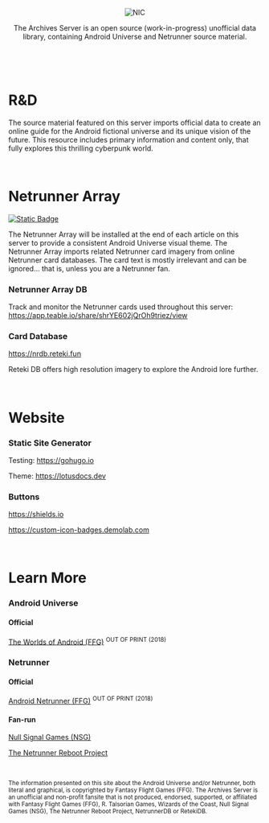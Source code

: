 <p align="center">
    <picture>
      <source media="(prefers-color-scheme: dark)" srcset="assets/archives-server_dark.png">
      <source media="(prefers-color-scheme: light)" srcset="assets/archives-server_light.png">
      <img alt="NIC" src="assets/nic-light.png" style="max-width: 100%;">
    </picture>
</p>

<p align="center">
The Archives Server is an open source (work-in-progress) unofficial data library, containing Android Universe and Netrunner source material.
</p>


<p align="center">
<img src="https://img.shields.io/badge/Open_Source-Non_profit-firebrick?style=flat" alt="">
<img src="https://img.shields.io/badge/Unofficial-Fansite-royalblue?style=flat" alt="">
<a href="https://archivesserver.github.io"><img src="https://custom-icon-badges.demolab.com/badge/Archives_Server-ALPHA-lightskyblue?style=flat&logo=archives_nic-cu_dark" alt=""></a>
</p>

<p><br></p>

# R&D

The source material featured on this server imports official data to create an online guide for the Android fictional universe and its unique vision of the future. This resource includes primary information and content only, that fully explores this thrilling cyberpunk world.

<p><br></p>

# Netrunner Array

[![Static Badge](https://custom-icon-badges.demolab.com/badge/Netrunner_Array-Archives_Server-blue?style=flat&logo=cpu)](https://archivesserver.github.io/docs/introduction/netrunner)

The Netrunner Array will be installed at the end of each article on this server to provide a consistent Android Universe visual theme. The Netrunner Array imports related Netrunner card imagery from online Netrunner card databases. The card text is mostly irrelevant and can be ignored... that is, unless you are a Netrunner fan.

### Netrunner Array DB
Track and monitor the Netrunner cards used throughout this server: https://app.teable.io/share/shrYE602jQrOh9triez/view

### Card Database
https://nrdb.reteki.fun

Reteki DB offers high resolution imagery to explore the Android lore further.

<p><br></p>

# Website

### Static Site Generator
Testing: https://gohugo.io

Theme: https://lotusdocs.dev

### Buttons
https://shields.io

https://custom-icon-badges.demolab.com

<p><br></p>

# Learn More

### Android Universe

#### Official 
[The Worlds of Android (FFG)](https://www.fantasyflightgames.com/en/products/the-worlds-of-android) <sup>OUT OF PRINT (2018)</sup>

### Netrunner

#### Official
[Android Netrunner (FFG)](https://www.fantasyflightgames.com/en/products/android-netrunner-the-card-game) <sup>OUT OF PRINT (2018)</sup>

#### Fan-run
[Null Signal Games (NSG)](https://nullsignal.games)

[The Netrunner Reboot Project](https://about.reteki.fun)

<p><br></p>

<sup>The information presented on this site about the Android Universe and/or Netrunner, both literal and graphical, is copyrighted by Fantasy Flight Games (FFG). The Archives Server is an unofficial and non-profit fansite that is not produced, endorsed, supported, or affiliated with Fantasy Flight Games (FFG), R. Talsorian Games, Wizards of the Coast, Null Signal Games (NSG), The Netrunner Reboot Project, NetrunnerDB or RetekiDB.</sup>
